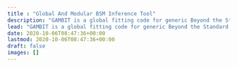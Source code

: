 ```yaml
---
title : "Global And Modular BSM Inference Tool"
description: "GAMBIT is a global fitting code for generic Beyond the Standard Model theories, designed to allow fast and easy definition of new models, observables, likelihoods, and scanners, and to easily backend new physics codes."
lead: "GAMBIT is a global fitting code for generic Beyond the Standard Model theories, designed to allow fast and easy definition of new models, observables, likelihoods, and scanners, and to easily backend new physics codes."
date: 2020-10-06T08:47:36+00:00
lastmod: 2020-10-06T08:47:36+00:00
draft: false
images: []
---
```

